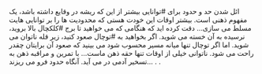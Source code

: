 ائل شدن حد و حدود برای #توانایی بیشتر از این که ریشه در وقایع داشته باشد، یک مفهوم ذهنی است.
بیشتر اوقات این خودت هستی که محدودیت ها را بر توانایی هایت مسلط می سازی...
دقت کرده اید که هنگامی که می خواهید تا برج #کلکچال بالا بروید، نرسیده به آن خسته می شوید. اگر بخواهید به #توچال صعود کنید، زیر قله ناتوان می شوید. اما اگر توچال تنها میانه مسیر محسوب شود می بینید که صعود آن برایتان چقدر راحت می شود.
ناتوانی خیلی از اوقات تنها حقه ذهن ماست...
با تمرین و مراقبه ذهن به تسخیر آدمی در می آید. آنگاه حدود فرو می ریزند... .
.